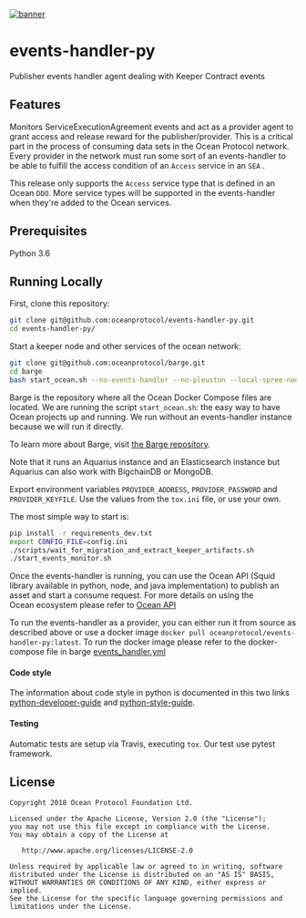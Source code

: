 [![banner](https://raw.githubusercontent.com/oceanprotocol/art/master/github/repo-banner%402x.png)](https://oceanprotocol.com)

# events-handler-py
Publisher events handler agent dealing with Keeper Contract events


## Features
Monitors ServiceExecutionAgreement events and act as a provider agent to 
grant access and release reward for the publisher/provider. This is a critical 
part in the process of consuming data sets in the Ocean Protocol network. 
Every provider in the network must run some sort of an events-handler to 
be able to fulfill the access condition of an `Access` service in an `SEA` .

This release only supports the `Access` service type that is defined in an 
Ocean `DDO`. More service types will be supported in the events-handler when 
they're added to the Ocean services.

## Prerequisites

Python 3.6

## Running Locally

First, clone this repository:

```bash
git clone git@github.com:oceanprotocol/events-handler-py.git
cd events-handler-py/
```

Start a keeper node and other services of the ocean network:

```bash
git clone git@github.com:oceanprotocol/barge.git
cd barge
bash start_ocean.sh --no-events-handler --no-pleuston --local-spree-node
```

Barge is the repository where all the Ocean Docker Compose files are located. 
We are running the script `start_ocean.sh`: the easy way to have Ocean projects 
up and running. We run without an events-handler instance because we will run it directly.

To learn more about Barge, visit [the Barge repository](https://github.com/oceanprotocol/barge).

Note that it runs an Aquarius instance and an Elasticsearch instance but Aquarius can 
also work with BigchainDB or MongoDB.

Export environment variables `PROVIDER_ADDRESS`, `PROVIDER_PASSWORD`
and `PROVIDER_KEYFILE`. Use the values from the `tox.ini` file, or use 
your own.

The most simple way to start is:

```bash
pip install -r requirements_dev.txt
export CONFIG_FILE=config.ini
./scripts/wait_for_migration_and_extract_keeper_artifacts.sh
./start_events_monitor.sh
```

Once the events-handler is running, you can use the Ocean API (Squid library available in python, node, 
and java implementation) to publish an asset and start a consume request. For more details on using the  
Ocean ecosystem please refer to [Ocean API](https://github.com/oceanprotocol/squid-py/#usage) 

To run the events-handler as a provider, you can either run it from source as described above or 
use a docker image `docker pull oceanprotocol/events-handler-py:latest`. To run the docker image 
please refer to the docker-compose file in barge [events_handler.yml](https://github.com/oceanprotocol/barge/tree/master/compose-files/events_handler.yml)

#### Code style

The information about code style in python is documented in this two links [python-developer-guide](https://github.com/oceanprotocol/dev-ocean/blob/master/doc/development/python-developer-guide.md)
and [python-style-guide](https://github.com/oceanprotocol/dev-ocean/blob/master/doc/development/python-style-guide.md).

#### Testing

Automatic tests are setup via Travis, executing `tox`.
Our test use pytest framework.

## License

```
Copyright 2018 Ocean Protocol Foundation Ltd.

Licensed under the Apache License, Version 2.0 (the "License");
you may not use this file except in compliance with the License.
You may obtain a copy of the License at

   http://www.apache.org/licenses/LICENSE-2.0

Unless required by applicable law or agreed to in writing, software
distributed under the License is distributed on an "AS IS" BASIS,
WITHOUT WARRANTIES OR CONDITIONS OF ANY KIND, either express or implied.
See the License for the specific language governing permissions and
limitations under the License.
